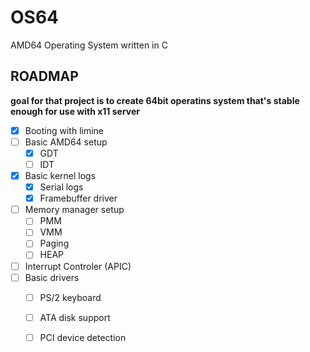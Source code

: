 # OS64
 AMD64 Operating System written in C

## ROADMAP

**goal for that project is to create 64bit operatins system that's stable enough for use with x11 server**

- [x] Booting with limine
- [ ] Basic AMD64 setup
    - [x] GDT
    - [ ] IDT
- [x] Basic kernel logs
    - [x] Serial logs
    - [x] Framebuffer driver
- [ ] Memory manager setup
    - [ ] PMM
    - [ ] VMM
    - [ ] Paging
    - [ ] HEAP
- [ ] Interrupt Controler (APIC)
- [ ] Basic drivers
    - [ ] PS/2 keyboard
    - [ ] ATA disk support
    - [ ] PCI device detection

